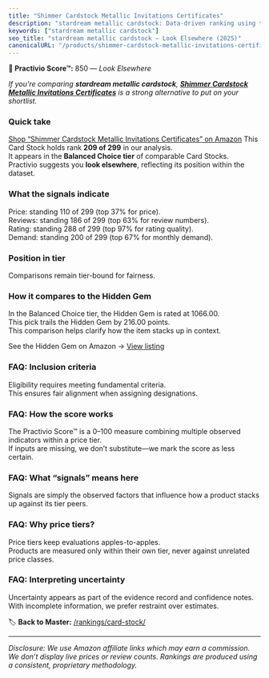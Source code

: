 ```yaml
---
title: "Shimmer Cardstock Metallic Invitations Certificates"
description: "stardream metallic cardstock: Data-driven ranking using the Practivio Score™. Positioned by quality, value, demand, findability, momentum."
keywords: ["stardream metallic cardstock"]
seo_title: "stardream metallic cardstock — Look Elsewhere (2025)"
canonicalURL: "/products/shimmer-cardstock-metallic-invitations-certificates-B0C6JRFQQT/"
---
```


**🚫 Practivio Score™:** 850 — _Look Elsewhere_


*If you're comparing **stardream metallic cardstock**, **[Shimmer Cardstock Metallic Invitations Certificates](https://www.amazon.com/dp/B0C6JRFQQT?tag=practivio-20)** is a strong alternative to put on your shortlist.*
### Quick take
[Shop “Shimmer Cardstock Metallic Invitations Certificates” on Amazon](https://www.amazon.com/dp/B0C6JRFQQT?tag=practivio-20)
This Card Stock holds rank **209 of 299** in our analysis.  
It appears in the **Balanced Choice tier** of comparable Card Stocks.  
Practivio suggests you **look elsewhere**, reflecting its position within the dataset.

### What the signals indicate
Price: standing 110 of 299 (top 37% for price).  
Reviews: standing 186 of 299 (top 63% for review numbers).  
Rating: standing 288 of 299 (top 97% for rating quality).  
Demand: standing 200 of 299 (top 67% for monthly demand).

### Position in tier
Comparisons remain tier-bound for fairness.

### How it compares to the Hidden Gem
In the Balanced Choice tier, the Hidden Gem is rated at 1066.00.  
This pick trails the Hidden Gem by 216.00 points.  
This comparison helps clarify how the item stacks up in context.  

See the Hidden Gem on Amazon → [View listing](https://www.amazon.com/dp/B07QQ3L753?tag=practivio-20)

### FAQ: Inclusion criteria
Eligibility requires meeting fundamental criteria.  
This ensures fair alignment when assigning designations.

### FAQ: How the score works
The Practivio Score™ is a 0–100 measure combining multiple observed indicators within a price tier.  
If inputs are missing, we don’t substitute—we mark the score as less certain.

### FAQ: What “signals” means here
Signals are simply the observed factors that influence how a product stacks up against its tier peers.

### FAQ: Why price tiers?
Price tiers keep evaluations apples-to-apples.  
Products are measured only within their own tier, never against unrelated price classes.

### FAQ: Interpreting uncertainty
Uncertainty appears as part of the evidence record and confidence notes.  
With incomplete information, we prefer restraint over estimates.


🏷️ **Back to Master:** [/rankings/card-stock/](/rankings/card-stock/)

---
_Disclosure: We use Amazon affiliate links which may earn a commission. We don’t display live prices or review counts. Rankings are produced using a consistent, proprietary methodology._
